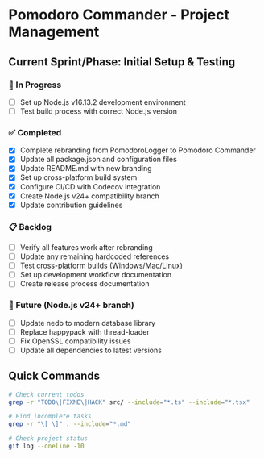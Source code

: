 # Pomodoro Commander - Project Management

## Current Sprint/Phase: Initial Setup & Testing

### 🚀 In Progress
- [ ] Set up Node.js v16.13.2 development environment
- [ ] Test build process with correct Node.js version

### ✅ Completed
- [x] Complete rebranding from PomodoroLogger to Pomodoro Commander
- [x] Update all package.json and configuration files
- [x] Update README.md with new branding
- [x] Set up cross-platform build system
- [x] Configure CI/CD with Codecov integration
- [x] Create Node.js v24+ compatibility branch
- [x] Update contribution guidelines

### 📋 Backlog
- [ ] Verify all features work after rebranding
- [ ] Update any remaining hardcoded references
- [ ] Test cross-platform builds (Windows/Mac/Linux)
- [ ] Set up development workflow documentation
- [ ] Create release process documentation

### 🔮 Future (Node.js v24+ branch)
- [ ] Update nedb to modern database library
- [ ] Replace happypack with thread-loader
- [ ] Fix OpenSSL compatibility issues
- [ ] Update all dependencies to latest versions

## Quick Commands
```bash
# Check current todos
grep -r "TODO\|FIXME\|HACK" src/ --include="*.ts" --include="*.tsx"

# Find incomplete tasks
grep -r "\[ \]" . --include="*.md"

# Check project status
git log --oneline -10
```
